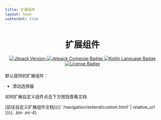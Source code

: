 ```yaml
---
title: 扩展组件
layout: home
usetocbot: true
---
```


<div style="text-align: center; margin: 20px 0;">
  <h1>扩展组件</h1>
  <a href="https://jitpack.io/#Chen-Xi-g/VerveDialog">
      <img src="https://jitpack.io/v/Chen-Xi-g/VerveDialog.svg" alt="Jitpack Version">
  </a>
  <a href="https://developer.android.com/compose">
      <img src="https://img.shields.io/badge/Jetpack%20Compose%20-63C487?logo=jetpackcompose&logoColor=white" alt="Jetpack Compose Badge">
  </a>
  <a href="https://developer.android.com/kotlin?hl=zh-cn">
      <img src="https://img.shields.io/badge/Language-Kotlin-2376bc?labelColor=5384EC&color=7F32DA" alt="Kotlin Language Badge">
  </a>
  <a href="https://github.com/Chen-Xi-g/VerveDialog/blob/main/LICENSE">
      <img src="https://img.shields.io/badge/License-MIT-38519B?labelColor=272c3c" alt="License Badge">
  </a>
</div>

默认提供的扩展组件：

* 滑动选择器



如何扩展自定义组件点击下方按钮查看文档

[前往自定义扩展组件文档]({{ '/navigation/extend/custom.html' | relative_url }}){: .btn .mr-4}